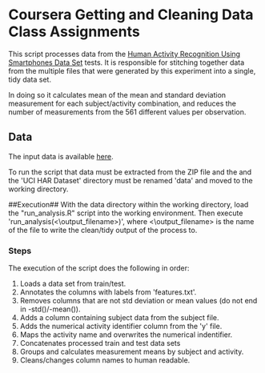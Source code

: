 # Coursera Getting and Cleaning Data Class Assignments
This script processes data from the [Human Activity Recognition Using Smartphones Data Set](http://archive.ics.uci.edu/ml/datasets/Human+Activity+Recognition+Using+Smartphones) tests. It is responsible for stitching together data from the multiple files that were generated by this experiment into a single, tidy data set.

In doing so it calculates mean of the mean and standard deviation measurement for each subject/activity combination, and reduces the number of measurements from the 561 different values per observation.

## Data ##
The input data is available [here](https://d396qusza40orc.cloudfront.net/getdata%2Fprojectfiles%2FUCI%20HAR%20Dataset.zip).

To run the script that data must be extracted from the ZIP file and the and the 'UCI HAR Dataset' directory must be renamed 'data' and moved to the working directory.

##Execution##
With the data directory within the working directory, load the "run\_analysis.R" script into the working environment. Then execute 'run\_analysis(<\output\_filename>)', where <\output\_filename> is the name of the file to write the clean/tidy output of the process to.

### Steps
The execution of the script does the following in order:

 1. Loads a data set from train/test.
 2. Annotates the columns with labels from 'features.txt'.
 3. Removes columns that are not std deviation or mean values (do not end in -std()/-mean()). 
 4. Adds a column containing subject data from the subject file.
 5. Adds the numerical activity identifier column from the 'y' file.
 6. Maps the activity name and overwrites the numerical indentifier.
 7. Concatenates processed train and test data sets
 8. Groups and calculates measurement means by subject and activity.
 9. Cleans/changes column names to human readable.